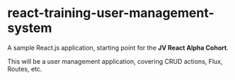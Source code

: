 # react-training-user-management-system

A sample React.js application, starting point for the **JV React Alpha Cohort**.

This will be a user management application, covering CRUD actions, Flux, Routes, etc.

